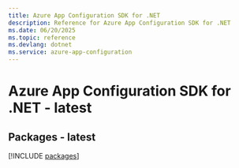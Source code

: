 ```yaml
---
title: Azure App Configuration SDK for .NET
description: Reference for Azure App Configuration SDK for .NET
ms.date: 06/20/2025
ms.topic: reference
ms.devlang: dotnet
ms.service: azure-app-configuration
---
```

# Azure App Configuration SDK for .NET - latest
## Packages - latest
[!INCLUDE [packages](app-configuration-index.md)]